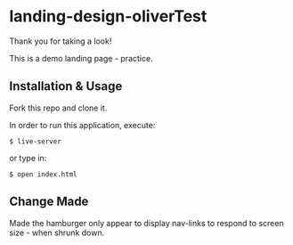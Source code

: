 # landing-design-oliverTest

Thank you for taking a look! 

This is a demo landing page - practice. 

## Installation & Usage

Fork this repo and clone it.

In order to run this application, execute:

	$ live-server

or type in:

	$ open index.html
	
## Change Made

Made the hamburger only appear to display nav-links to respond to screen size - when shrunk down.  

